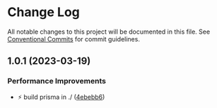 # Change Log

All notable changes to this project will be documented in this file.
See [Conventional Commits](https://conventionalcommits.org) for commit guidelines.

## 1.0.1 (2023-03-19)

### Performance Improvements

- ⚡️ build prisma in ./ ([4ebebb6](https://github.com/rao-pics/core/commit/4ebebb619227d34457d18b08e68406bb92100b2f))
